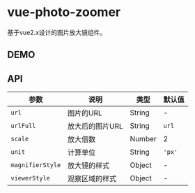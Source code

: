 # vue-photo-zoomer

基于vue2.x设计的图片放大镜组件。


## DEMO


## API


参数 | 说明 | 类型 | 默认值
--- | --- | --- | ---
 `url` | 图片的URL | String | -
 `urlFull` | 放大后的图片URL  | String | `url`
 `scale` | 放大倍数 | Number | 2
 `unit` | 计算单位 | String | `'px'`
 `magnifierStyle` | 放大镜的样式 | Object | -  
 `viewerStyle` | 观察区域的样式 | Object | -